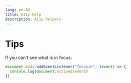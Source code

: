 ```yaml
---
lang: en-AU
title: A11y help
description: A11y helpers
---
```


# Tips

If you can't see what is in focus:

```javascript
document.body.addEventListener("focusin", (event) => {
  console.log(document.activeElement)
})
```
